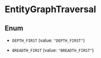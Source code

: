 

# EntityGraphTraversal

## Enum


* `DEPTH_FIRST` (value: `"DEPTH_FIRST"`)

* `BREADTH_FIRST` (value: `"BREADTH_FIRST"`)




